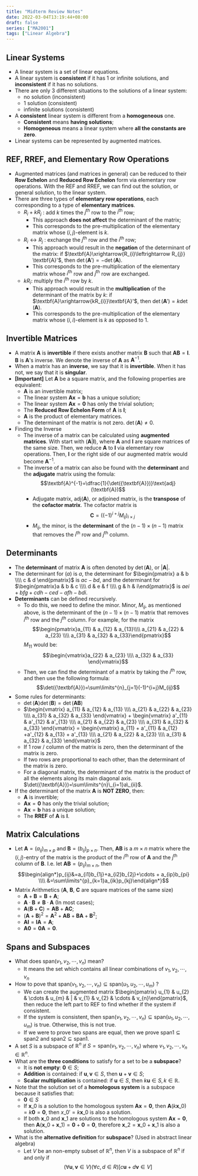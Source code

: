 ```yaml
---
title: "Midterm Review Notes"
date: 2022-03-04T13:19:44+08:00
draft: false
series: ["MA2001"]
tags: ["Linear Algebra"]
---
```


## Linear Systems

- A linear system is a set of linear equations. 
- A linear system is **consistent** if it has 1 or infinite solutions, and **inconsistent** if it has no solutions. 
- There are only 3 different situations to the solutions of a linear system:
	- no solution (inconsistent)
	- 1 solution (consistent)
	- infinite solutions (consistent)
- A **consistent** linear system is different from a **homogeneous** one. 
	- **Consistent** means **having solutions**;
	- **Homogeneous** means a linear system where **all the constants are zero**. 
- Linear systems can be represented by augmented matrices. 

## REF, RREF, and Elementary Row Operations

- Augmented matrices (and matrices in general) can be reduced to their **Row Echelon** and **Reduced Row Echelon** form via elementary row operations. With the REF and RREF, we can find out the solution, or general solution, to the linear system. 
- There are three types of **elementary row operations**, each corresponding to a type of **elementary matrices**. 
	- $R_{i}+kR_{j}$ : add $k$ times the $j^{\text{th}}$ row to the $i^{\text{th}}$ row;
		- This approach **does not affect** the determinant of the matrix;
		- This corresponds to the pre-multiplication of the elementary matrix whose $(i, j)$-element is $k$.
	- $R_{i}\leftrightarrow R_{j}$ : exchange the $j^{\text{th}}$ row and the $i^{\text{th}}$ row;
		- This approach would result in the **negation** of the determinant of the matrix: if $\textbf{A}\xrightarrow{R_{i}\leftrightarrow R_{j}} \textbf{A}'$, then $\det({\textbf{A}'})=-\det({\textbf{A}})$.
		- This corresponds to the pre-multiplication of the elementary matrix whose $i^{\text{th}}$ row and $j^{\text{th}}$ row are exchanged. 
	- $kR_{i}$: multiply the $i^{\text{th}}$ row by $k$.
		- This approach would result in the **multiplication** of the determinant of the matrix by $k$: if $\textbf{A}\xrightarrow{kR_{i}}\textbf{A}'$, then $\det({\textbf{A}'})=k\det({\textbf{A}})$.
		- This corresponds to the pre-multiplication of the elementary matrix whose $(i, i)$-element is $k$ as opposed to $1$. 
## Invertible Matrices

- A matrix $\textbf{A}$ is **invertible** if there exists another matrix $\textbf{B}$ such that $\textbf{A}\textbf{B}=\textbf{I}$. $\textbf{B}$ is $\textbf{A}$'s  inverse. We denote the inverse of $\textbf{A}$ as $\textbf{A}^{-1}$. 
- When a matrix has an **inverse**, we say that it is **invertible**. When it has not, we say that it is **singular**. 
- **\[Important\]** Let $\textbf{A}$ be a square matrix, and the following properties are equivalent:
	- $\textbf{A}$ is an invertible matrix;
	- The linear system $\textbf{A}\textbf{x}=\textbf{b}$ has a unique solution; 
	- The linear system $\textbf{Ax}=\textbf{0}$ has only the trivial solution;
	- The **Reduced Row Echelon Form** of $\textbf{A}$ is $\textbf{I}$;
	- $\textbf{A}$ is the product of elementary matrices. 
	- The determinant of the matrix is not zero. $\det({\textbf{A}})\neq 0$.
- Finding the Inverse
	- The inverse of a matrix can be calculated using **augmented matrices**. With start with $(\textbf{A}|\textbf{I})$, where $\textbf{A}$ and $\textbf{I}$ are square matrices of the same size. Then, we reduce $\textbf{A}$ to $\textbf{I}$ via elementary row operations. Then, $\textbf{I}$ or the right side of our augmented matrix would become $\textbf{A}^{-1}$.
	- The inverse of a matrix can also be found with the **determinant** and the **adjugate** matrix using the fomula: $$\textbf{A}^{-1}=\dfrac{1}{\det({\textbf{A}})}\text{adj}(\textbf{A})$$
		- Adjugate matrix, $\text{adj}(\textbf{A})$, or adjoined matrix, is the **transpose** of the **cofactor matrix**. The cofactor matrix is $$\textbf{C}=\left((-1)^{i+j}M_{ij}\right)_{i\times  j}$$
		- $M_{ij}$, the minor, is the **determinant** of the $(n-1)\times  (n-1)$ matrix that removes the $i^{\text{th}}$ row and $j^{\text{th}}$ column. 
## Determinants
- The **determinant** of matrix $\textbf{A}$ is often denoted by $\det({\textbf{A}})$, or $|\textbf{A}|$.
- The determinant for $(a)$ is $a$, the determinant for $\begin{pmatrix} a & b \\\\ c & d \end{pmatrix}$ is $ac-bd$, and the determinant for $\begin{pmatrix}a & b & c \\\\ d & e & f \\\\ g & h & i\end{pmatrix}$ is $aei + bfg + cdh - ced - afh - bdi$. 
- **Determinants** can be defined recursively. 
	- To do this, we need to define the minor. Minor, $M_{ij}$, as mentioned above, is the determinant of the $(n-1)\times  (n-1)$ matrix that removes $i^{\text{th}}$ row and the $j^{th}$ column. For example, for the matrix $$\begin{pmatrix}a_{11} & a_{12} & a_{13}\\\\ a_{21} & a_{22} & a_{23} \\\\ a_{31} & a_{32} & a_{33}\end{pmatrix}$$ $M_{11}$ would be: $$\begin{vmatrix}a_{22} & a_{23} \\\\ a_{32} & a_{33} \end{vmatrix}$$
	- Then, we can find the determinant of a matrix by taking the $i^{\text{th}}$ row, and then use the following formula: $$\det({\textbf{A}})=\sum\limits^{n}_{j=1}(-1)^{i+j}M_{ij}$$
- Some rules for determinants:
	- $\det({\textbf{A}})\det({\textbf{B}})=\det({\textbf{AB}})$
	- $\begin{vmatrix}  a_{11} & a_{12} & a_{13} \\\\ a_{21} & a_{22} & a_{23} \\\\ a_{31} & a_{32} & a_{33} \end{vmatrix} + \begin{vmatrix}  a'_{11} & a'_{12} & a'_{13} \\\\ a_{21} & a_{22} & a_{23} \\\\ a_{31} & a_{32} & a_{33} \end{vmatrix} = \begin{vmatrix}  a_{11} + a'_{11} & a_{12} +a'_{12} & a_{13} + a'_{13} \\\\ a_{21} & a_{22} & a_{23} \\\\ a_{31} & a_{32} & a_{33} \end{vmatrix}$
	- If 1 row / column of the matrix is zero, then the determinant of the matrix is zero. 
	- If two rows are proportional to each other, than the determinant of the matrix is zero. 
	- For a diagonal matrix, the determinant of the matrix is the product of all the elements along its main diagonal axis. $\det({\textbf{A}})=\sum\limits^{n}\_{i=1}a\_{ii}$. 
- If the determinant of the matrix $\textbf{A}$ is **NOT ZERO**, then:
	- $\textbf{A}$ is invertible;
	- $\textbf{Ax}=\textbf{0}$ has only the trivial solution;
	- $\textbf{Ax}=\textbf{b}$ has a unique solution;
	- The **RREF** of $\textbf{A}$ is $\textbf{I}$.

## Matrix Calculations

- Let $\textbf{A}=(a_{ij})_{m\times p}$ and $\textbf{B}=(b_{ij})_{p\times n}$. Then, $\textbf{A}\textbf{B}$ is a $m\times n$ matrix where the $(i,j)$-entry of the matrix is the product of the $i^{\text{th}}$ row of $\textbf{A}$ and the $j^{\text{th}}$ column of $\textbf{B}$. I.e. let $\textbf{AB}=(p_{ij})_{m\times n}$, then $$\begin{align*}p_{ij}&=a_{i1}b_{1j}+a_{i2}b_{2j}+\cdots + a_{ip}b_{pi} \\\\ &=\sum\limits^{p}_{k=1}a_{ik}p_{kj}\end{align*}$$
- Matrix Arithmetics ($\textbf{A}$, $\textbf{B}$, $\textbf{C}$ are square matrices of the same size)
	- $\textbf{A}+\textbf{B} = \textbf{B} + \textbf{A}$;
	- $\textbf{A}\cdot \textbf{B} \neq \textbf{B}\cdot\textbf{A}$ (In most cases);
	- $\textbf{A}(\textbf{B} + \textbf{C}) = \textbf{A}\textbf{B} + \textbf{A}\textbf{C}$;
	- $(\textbf{A}+\textbf{B})^{2}=\textbf{A}^{2}+\textbf{AB}+\textbf{BA}+\textbf{B}^{2}$;
	- $\textbf{A}\textbf{I}=\textbf{I}\textbf{A}=\textbf{A}$;
	- $\textbf{A}\textbf{0}=\textbf{0}\textbf{A}=\textbf{0}$.

## Spans and Subspaces

- What does $\text{span}(v_{1}, v_{2}, \cdots, v_{n})$ mean?
	- It means the set which contains all linear combinations of $v_{1}, v_{2}, \cdots, v_{n}$
- How to pove that $\text{span}(v_{1}, v_{2}, \cdots, v_{n})\subseteq \text{span}(u_{1}, u_{2}, \cdots, u_{m})$ ?
	- We can create the augmented matrix $\begin{pmatrix} u_{1} & u_{2} & \cdots & u_{m} & | & v_{1} & v_{2} & \cdots & v_{n}\end{pmatrix}$, then reduce the left part to REF to find whether if the system if consistent. 
	- If the system is consistent, then $\text{span}(v_{1}, v_{2}, \cdots, v_{n})\subseteq \text{span}(u_{1}, u_{2}, \cdots, u_{m})$ is true. Otherwise, this is not true.
	- If we were to prove two spans are equal, then we prove $\text{span1}\subseteq  \text{span2}$ and $\text{span2}\subseteq \text{span1}$.
- A set $S$ is a subspace of $\mathbb{R}^{n}$ if $S=\text{span}(v_{1}, v_{2}, \cdots, v_{n})$ where $v_{1}, v_{2}, \cdots, v_{n}\in \mathbb{R}^{n}$. 
- What are the **three conditions** to satisfy for a set to be a **subspace**?
	- It is **not empty**: $\textbf{0} \in S$;
	- **Addition** is contained: if $\textbf{u}, \textbf{v} \in S$, then $\textbf{u} + \textbf{v} \in S$;
	- **Scalar multiplication** is contained: if $\textbf{u}\in S$, then $k\textbf{u}\in S, k \in \mathbb{R}$.
- Note that the solution set of a **homologous system** is a subspace because it satisfies that:
	- $\textbf{0}\in S$
	- If $\textbf{x}\_{0}$ is a solution to the homologous system $\textbf{Ax}=\textbf{0}$, then $\textbf{A}(k\textbf{x}\_{0})=k\textbf{0}=\textbf{0}$, then  $x\_{0}'=k\textbf{x}\_{0}$ is also a solution.
	- If both $\textbf{x}\_{0}$ and $\textbf{x}\_{1}$ are solutions to the homologous system $\textbf{A}\textbf{x}=\textbf{0}$, then $\textbf{A}(\textbf{x}\_{0}+\textbf{x}\_{1})=\textbf{0}+\textbf{0}=\textbf{0}$, therefore $\textbf{x}\_{2}=\textbf{x}\_{0} + \textbf{x}\_{1}$ is also a solution. 
- What is the **alternative definition** for **subspace**? (Used in abstract linear algebra)
	- Let $V$ be an non-empty subset of $\mathbb{R}^{n}$, then $V$ is a subspace of $\mathbb{R}^{n}$ if and only if $$(\forall \textbf{u}, \textbf{v} \in V)(\forall c, d\in R)[c\textbf{u} + d\textbf{v} \in V]$$

